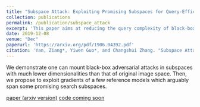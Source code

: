 ```yaml
---
title: "Subspace Attack: Exploiting Promising Subspaces for Query-Efficient Black-box Attacks"
collection: publications
permalink: /publication/subspace_attack
excerpt: 'This paper aims at reducing the query complexity of black-box adversarial attacks.'
date: 2019-12-08
venue: "Dec"
paperurl: 'https://arxiv.org/pdf/1906.04392.pdf'
citation: 'Yan, Ziang*, Yiwen Guo*, and Changshui Zhang. "Subspace Attack: Exploiting Promising Subspaces for Query-Efficient Black-box Attacks." NeurIPS 2019.'
---
```

We demonstrate one can mount black-box adversarial attacks in subspaces with much lower dimensionalities than that of original image space.
Then, we propose to exploit gradients of a few reference models which arguably span some promising search subspaces.

[paper (arxiv version)](https://arxiv.org/pdf/1906.04392.pdf) [code coming soon](#)

